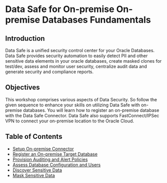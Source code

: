 # Data Safe for On-premise On-premise Databases Fundamentals

## Introduction

Data Safe is a unified security control center for your Oracle Databases. Data Safe provides security automation to easily detect PII and other sensitive data elements in your oracle databases, create masked clones for test/dev, assess and monitor user security, centralize audit data and generate security and compliance reports.

## Objectives

This workshop comprises various aspects of Data Security. So follow the given sequence to enhance your skills on utilizing Data Safe with on-premise databases. You will learn how to register an on-premise database with the Data Safe Connector. Data Safe also supports FastConnect/IPSec VPN to connect your on-premise location to the Oracle Cloud.

## Table of Contents

- [Setup On-premise Connector](networking.md)
- [Register an On-premise Target Database](target-registration.md)
- [Provision Auditing and Alert Policies](auditing.md)
- [Assess Database Configuration and Users](assessments.md)
- [Discover Sensitive Data](discovery.md)
- [Mask Sensitive Data](masking.md)
